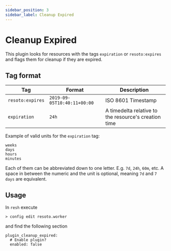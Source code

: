 ```yaml
---
sidebar_position: 3
sidebar_label: Cleanup Expired
---
```


# Cleanup Expired

This plugin looks for resources with the tags `expiration` or `resoto:expires` and flags them for cleanup if they are expired.

## Tag format

| Tag              | Format                      | Description                                          |
| ---------------- | --------------------------- | ---------------------------------------------------- |
| `resoto:expires` | `2019-09-05T10:40:11+00:00` | ISO 8601 Timestamp                                   |
| `expiration`     | `24h`                       | A timedelta relative to the resource's creation time |

Example of valid units for the `expiration` tag:

```
weeks
days
hours
minutes
```

Each of them can be abbreviated down to one letter. E.g. `7d`, `24h`, `60m`, etc. A space in between the numeric and the unit is optional, meaning `7d` and `7 days` are equivalent.

## Usage

In `resh` execute

```
> config edit resoto.worker
```

and find the following section

```
plugin_cleanup_expired:
  # Enable plugin?
  enabled: false
```
